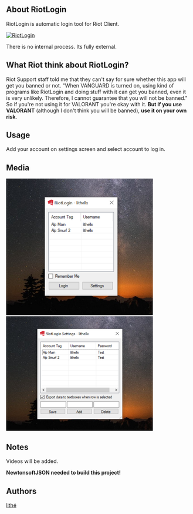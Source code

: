 ## About RiotLogin
RiotLogin is automatic login tool for Riot Client.

[![RiotLogin](https://img.shields.io/github/downloads/lithellx/RiotLogin/total.svg)]()

There is no internal process. Its fully external.

## What Riot think about RiotLogin?

Riot Support staff told me that they can't say for sure whether this app will get you banned or not.
"When VANGUARD is turned on, using kind of programs like RiotLogin and doing stuff with it can get you banned, even it is very unlikely. Therefore, I cannot guarantee that you will not be banned."
So if you're not using it for VALORANT you're okay with it. **But if you use VALORANT** (although I don't think you will be banned), **use it on your own risk**.

## Usage
Add your account on settings screen and select account to log in.

## Media
<img src="/Images/RiotLogin1.png" width="400"/>
<img src="/Images/RiotLogin2.png" width="400"/>

## Notes
Videos will be added.


**NewtonsoftJSON needed to build this project!**

## Authors
[lithé](https://github.com/lithellx)
